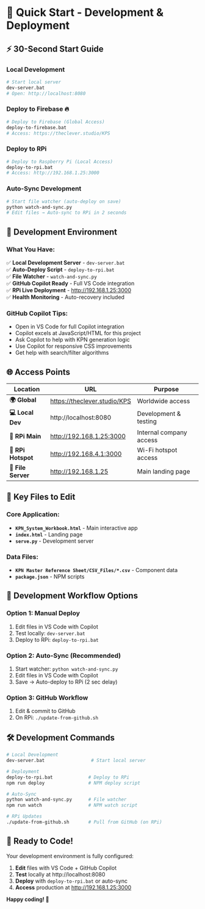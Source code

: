 # 🚀 Quick Start - Development & Deployment

## ⚡ 30-Second Start Guide

### Local Development
```bash
# Start local server
dev-server.bat
# Open: http://localhost:8080
```

### Deploy to Firebase 🔥
```bash
# Deploy to Firebase (Global Access)
deploy-to-firebase.bat
# Access: https://theclever.studio/KPS
```

### Deploy to RPi
```bash
# Deploy to Raspberry Pi (Local Access)
deploy-to-rpi.bat
# Access: http://192.168.1.25:3000
```

### Auto-Sync Development
```bash
# Start file watcher (auto-deploy on save)
python watch-and-sync.py
# Edit files → Auto-sync to RPi in 2 seconds
```

## 🔧 Development Environment

### What You Have:
✅ **Local Development Server** - `dev-server.bat`  
✅ **Auto-Deploy Script** - `deploy-to-rpi.bat`  
✅ **File Watcher** - `watch-and-sync.py`  
✅ **GitHub Copilot Ready** - Full VS Code integration  
✅ **RPi Live Deployment** - http://192.168.1.25:3000  
✅ **Health Monitoring** - Auto-recovery included  

### GitHub Copilot Tips:
- Open in VS Code for full Copilot integration
- Copilot excels at JavaScript/HTML for this project
- Ask Copilot to help with KPN generation logic
- Use Copilot for responsive CSS improvements
- Get help with search/filter algorithms

## 🌐 Access Points

| Location | URL | Purpose |
|----------|-----|---------|
| **🌍 Global** | https://theclever.studio/KPS | Worldwide access |
| **💻 Local Dev** | http://localhost:8080 | Development & testing |
| **🥧 RPi Main** | http://192.168.1.25:3000 | Internal company access |
| **📶 RPi Hotspot** | http://192.168.4.1:3000 | Wi-Fi hotspot access |
| **📁 File Server** | http://192.168.1.25 | Main landing page |

## 📁 Key Files to Edit

### Core Application:
- **`KPN_System_Workbook.html`** - Main interactive app
- **`index.html`** - Landing page
- **`serve.py`** - Development server

### Data Files:
- **`KPN Master Reference Sheet/CSV_Files/*.csv`** - Component data
- **`package.json`** - NPM scripts

## 🔄 Development Workflow Options

### Option 1: Manual Deploy
1. Edit files in VS Code with Copilot
2. Test locally: `dev-server.bat`
3. Deploy to RPi: `deploy-to-rpi.bat`

### Option 2: Auto-Sync (Recommended)
1. Start watcher: `python watch-and-sync.py`
2. Edit files in VS Code with Copilot
3. Save → Auto-deploy to RPi (2 sec delay)

### Option 3: GitHub Workflow
1. Edit & commit to GitHub
2. On RPi: `./update-from-github.sh`

## 🛠️ Development Commands

```bash
# Local Development
dev-server.bat                 # Start local server

# Deployment
deploy-to-rpi.bat             # Deploy to RPi
npm run deploy                # NPM deploy script

# Auto-Sync
python watch-and-sync.py      # File watcher
npm run watch                 # NPM watch script

# RPi Updates
./update-from-github.sh       # Pull from GitHub (on RPi)
```

## 🚀 Ready to Code!

Your development environment is fully configured:

1. **Edit** files with VS Code + GitHub Copilot
2. **Test** locally at http://localhost:8080
3. **Deploy** with `deploy-to-rpi.bat` or auto-sync
4. **Access** production at http://192.168.1.25:3000

**Happy coding! 🎉**